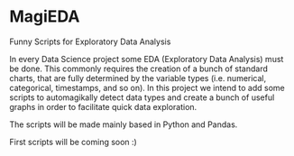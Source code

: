 # MagiEDA
Funny Scripts for Exploratory Data Analysis

In every Data Science project some EDA (Exploratory Data Analysis) must be done. This commonly requires the creation of a bunch of standard charts, that are fully determined by the variable types (i.e. numerical, categorical, timestamps, and so on). In this project we intend to add some scripts to automagikally detect data types and create a bunch of useful graphs in order to facilitate quick data exploration.

The scripts will be made mainly based in Python and Pandas.

First scripts will be coming soon :)
